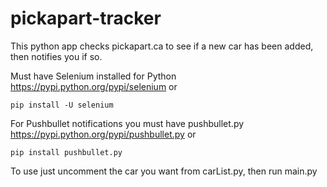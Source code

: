 # pickapart-tracker
This python app checks pickapart.ca to see if a new car has been added, then notifies you if so.

Must have Selenium installed for Python
https://pypi.python.org/pypi/selenium
or

```
pip install -U selenium
```

For Pushbullet notifications you must have pushbullet.py
https://pypi.python.org/pypi/pushbullet.py
or

```
pip install pushbullet.py
```


To use just uncomment the car you want from carList.py, then run main.py
